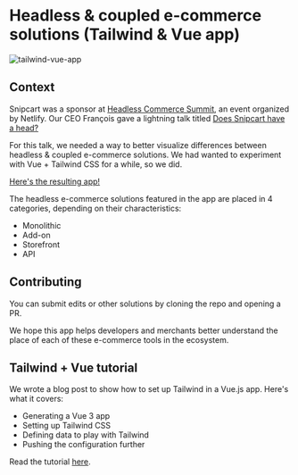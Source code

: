 # Headless & coupled e-commerce solutions (Tailwind & Vue app)

![tailwind-vue-app](https://snipcart.com/media/205230/tailwind-vue-app.png)

## Context

Snipcart was a sponsor at [Headless Commerce Summit](https://headlesscommercesummit.com/), an event organized by Netlify. Our CEO François gave a lightning talk titled [Does Snipcart have a head?](https://www.youtube.com/watch?v=9WB8OXZnH4k)

For this talk, we needed a way to better visualize differences between headless & coupled e-commerce solutions. We had wanted to experiment with Vue + Tailwind CSS for a while, so we did.

[Here's the resulting app!](https://headlesscommerce.netlify.app/)

The headless e-commerce solutions featured in the app are placed in 4 categories, depending on their characteristics:

- Monolithic
- Add-on
- Storefront
- API

## Contributing

You can submit edits or other solutions by cloning the repo and opening a PR.

We hope this app helps developers and merchants better understand the place of each of these e-commerce tools in the ecosystem.

## Tailwind + Vue tutorial

We wrote a blog post to show how to set up Tailwind in a Vue.js app. Here's what it covers:

- Generating a Vue 3 app
- Setting up Tailwind CSS
- Defining data to play with Tailwind
- Pushing the configuration further

Read the tutorial [here](https://snipcart.com/blog/tailwind-vue-tutorial).
